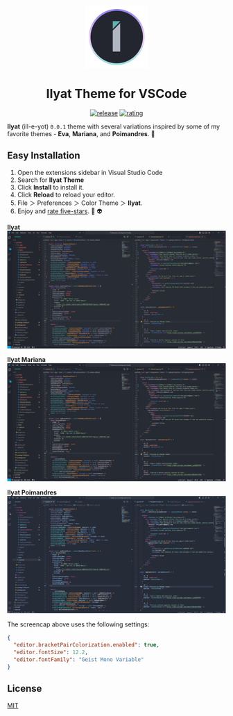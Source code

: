 <div align="center">

![ilyat-logo](images/ilyat-logo-temp.png)

# Ilyat Theme for VSCode

[![release](https://img.shields.io/github/v/release/theljwhite/ilyat.svg?style=for-the-badge&logo=github&logoColor=white&colorA=2b303b&colorB=5fb3b3)](https://github.com/theljwhite/ilyat/releases/latest)
[![rating](https://img.shields.io/visual-studio-marketplace/stars/ljwhite.ilyat-vscode?style=for-the-badge&logo=reverbnation&logoColor=white&colorA=2b303b&colorB=FFE66D)](https://marketplace.visualstudio.com/items?itemName=ljwhite.ilyat-vscode)

</div>

**Ilyat** (ill-e-yot) `0.0.1` theme with several variations inspired by some of my favorite themes - **Eva**, **Mariana**, and **Poimandres**. 🌟

## Easy Installation

1. Open the extensions sidebar in Visual Studio Code
2. Search for **Ilyat Theme**
3. Click **Install** to install it.
4. Click **Reload** to reload your editor.
5. File ＞ Preferences ＞ Color Theme ＞ **Ilyat**.
6. Enjoy and [rate five-stars](https://marketplace.visualstudio.com/items?itemName=ljwhite.ilyat-vscode&ssr=false#review-details). 🌟 👽

**Ilyat**
![ilyat-theme](images/ilyat.png)

**Ilyat Mariana**
![ilyat-mariana](images/ilyat-mariana.png)

**Ilyat Poimandres**
![ilyat-poimandres](images/ilyat-poimandres.png)

The screencap above uses the following settings:

```json
{
  "editor.bracketPairColorization.enabled": true,
  "editor.fontSize": 12.2,
  "editor.fontFamily": "Geist Mono Variable"
}
```

## License

[MIT](https://github.com/release/theljwhite/ilyat/blob/master/LICENSE.md)

